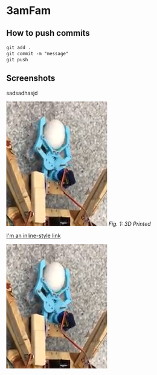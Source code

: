 # 3amFam
## How to push commits
```
git add .
git commit -m "message"
git push
```
## Screenshots
sadsadhasjd


![3D Printed](assets/3d_printed.jpg "3D Printed")
*Fig. 1: 3D Printed*

[I'm an inline-style link](https://www.google.com)

[![Video](assets/3d_printed.jpg "3D Printed")](assets/kicking.mp4)